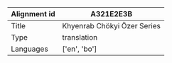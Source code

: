|Alignment id | A321E2E3B
| --- | --- 
|Title | Khyenrab Chökyi Özer Series 
|Type | translation
|Languages | ['en', 'bo']